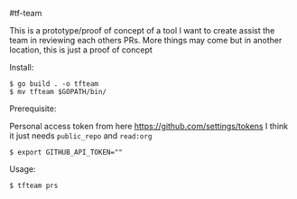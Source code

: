 #tf-team

This is a prototype/proof of concept of a tool I want to create assist the team
in reviewing each others PRs. More things may come but in another location, this
is just a proof of concept

Install:

    $ go build . -o tfteam
    $ mv tfteam $GOPATH/bin/

Prerequisite:

Personal access token from here https://github.com/settings/tokens I think it just needs `public_repo` and `read:org`


    $ export GITHUB_API_TOKEN=""

Usage:

    $ tfteam prs

